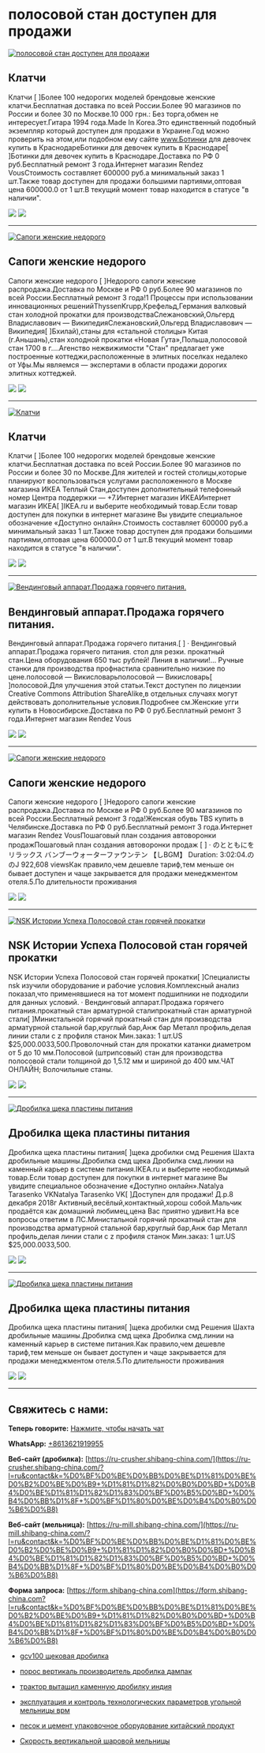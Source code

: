 # полосовой стан доступен для продажи

<a href="https://swt.shibang-china.com/?l=ru&img&k=%D0%BF%D0%BE%D0%BB%D0%BE%D1%81%D0%BE%D0%B2%D0%BE%D0%B9+%D1%81%D1%82%D0%B0%D0%BD+%D0%B4%D0%BE%D1%81%D1%82%D1%83%D0%BF%D0%B5%D0%BD+%D0%B4%D0%BB%D1%8F+%D0%BF%D1%80%D0%BE%D0%B4%D0%B0%D0%B6%D0%B8" target="_blank">![полосовой стан доступен для продажи](http://static.shibang-china.com/all-800x300/149.jpg)</a>

## Клатчи
Клатчи [ ]Более 100 недорогих моделей брендовые женские клатчи.Бесплатная доставка по всей России.Более 90 магазинов по России и более 30 по Москве.10 000 грн.: Без торга,обмен не интересует.Гитара 1994 года.Made In Korea.Это единственный подобный экземпляр который доступен для продажи в Украине.Год можно проверить на этом,или подобном ему сайте www.Ботинки для девочек купить в КраснодареБотинки для девочек купить в Краснодаре[ ]Ботинки для девочек купить в Краснодаре.Доставка по РФ 0 руб.Бесплатный ремонт 3 года.Интернет магазин Rendez VousСтоимость составляет 600000 руб.а минимальный заказ 1 шт.Также товар доступен для продажи большими партиями,оптовая цена 600000.0 от 1 шт.В текущий момент товар находится в статусе &quot;в наличии&quot;.


<a href="https://whatsapp.shibangsoft.com/WhatsApp.php" target="_blank" title="WhatsApp">![](http://static.shibang-china.com/icon/whatsapp.png)</a> <a href="https://swt.shibang-china.com/?l=ru&icon&k=%D0%BF%D0%BE%D0%BB%D0%BE%D1%81%D0%BE%D0%B2%D0%BE%D0%B9+%D1%81%D1%82%D0%B0%D0%BD+%D0%B4%D0%BE%D1%81%D1%82%D1%83%D0%BF%D0%B5%D0%BD+%D0%B4%D0%BB%D1%8F+%D0%BF%D1%80%D0%BE%D0%B4%D0%B0%D0%B6%D0%B8" target="_blank">![](http://static.shibang-china.com/icon/chat-ru.png)</a>

---

<a href="https://swt.shibang-china.com/?l=ru&img&k=%D0%BF%D0%BE%D0%BB%D0%BE%D1%81%D0%BE%D0%B2%D0%BE%D0%B9+%D1%81%D1%82%D0%B0%D0%BD+%D0%B4%D0%BE%D1%81%D1%82%D1%83%D0%BF%D0%B5%D0%BD+%D0%B4%D0%BB%D1%8F+%D0%BF%D1%80%D0%BE%D0%B4%D0%B0%D0%B6%D0%B8" target="_blank">![Сапоги женские недорого](http://static.shibang-china.com/all-800x300/1530.jpg)</a>

## Сапоги женские недорого
Сапоги женские недорого [ ]Недорого сапоги женские распродажа.Доставка по Москве и РФ 0 руб.Более 90 магазинов по всей России.Бесплатный ремонт 3 года!1 Процессы при использовании инновационных решенийThyssenKrupp,Крефельд,Германия валковый стан холодной прокатки для производстваСлежановский,Ольгерд Владиславович — ВикипедияСлежановский,Ольгерд Владиславович — Википедия[ ]Бхилай),станы для &#171;стальной столицы&#187; Китая (г.Аньшань),стан холодной прокатки &#171;Новая Гута&#187;,Польша,полосовой стан 1700 в г.…Агенство нежвижимости &quot;Стан&quot; предлагает уже построенные коттеджи,расположенные в элитных поселках недалеко от Уфы.Мы являемся — экспертами в области продажи дорогих элитных коттеджей.


<a href="https://whatsapp.shibangsoft.com/WhatsApp.php" target="_blank" title="WhatsApp">![](http://static.shibang-china.com/icon/whatsapp.png)</a> <a href="https://swt.shibang-china.com/?l=ru&icon&k=%D0%BF%D0%BE%D0%BB%D0%BE%D1%81%D0%BE%D0%B2%D0%BE%D0%B9+%D1%81%D1%82%D0%B0%D0%BD+%D0%B4%D0%BE%D1%81%D1%82%D1%83%D0%BF%D0%B5%D0%BD+%D0%B4%D0%BB%D1%8F+%D0%BF%D1%80%D0%BE%D0%B4%D0%B0%D0%B6%D0%B8" target="_blank">![](http://static.shibang-china.com/icon/chat-ru.png)</a>

---

<a href="https://swt.shibang-china.com/?l=ru&img&k=%D0%BF%D0%BE%D0%BB%D0%BE%D1%81%D0%BE%D0%B2%D0%BE%D0%B9+%D1%81%D1%82%D0%B0%D0%BD+%D0%B4%D0%BE%D1%81%D1%82%D1%83%D0%BF%D0%B5%D0%BD+%D0%B4%D0%BB%D1%8F+%D0%BF%D1%80%D0%BE%D0%B4%D0%B0%D0%B6%D0%B8" target="_blank">![Клатчи](http://static.shibang-china.com/all-800x300/1049.jpg)</a>

## Клатчи
Клатчи [ ]Более 100 недорогих моделей брендовые женские клатчи.Бесплатная доставка по всей России.Более 90 магазинов по России и более 30 по Москве.Для жителей и гостей столицы,которые планируют воспользоваться услугами расположенного в Москве магазина ИКЕА Теплый Стан,доступен дополнительный телефонный номер Центра поддержки — +7.Интернет магазин ИКЕАИнтернет магазин ИКЕА[ ]IKEA.ru и выберите необходимый товар.Если товар доступен для покупки в интернет магазине Вы увидите специальное обозначение &#171;Доступно онлайн&#187;.Стоимость составляет 600000 руб.а минимальный заказ 1 шт.Также товар доступен для продажи большими партиями,оптовая цена 600000.0 от 1 шт.В текущий момент товар находится в статусе &quot;в наличии&quot;.


<a href="https://whatsapp.shibangsoft.com/WhatsApp.php" target="_blank" title="WhatsApp">![](http://static.shibang-china.com/icon/whatsapp.png)</a> <a href="https://swt.shibang-china.com/?l=ru&icon&k=%D0%BF%D0%BE%D0%BB%D0%BE%D1%81%D0%BE%D0%B2%D0%BE%D0%B9+%D1%81%D1%82%D0%B0%D0%BD+%D0%B4%D0%BE%D1%81%D1%82%D1%83%D0%BF%D0%B5%D0%BD+%D0%B4%D0%BB%D1%8F+%D0%BF%D1%80%D0%BE%D0%B4%D0%B0%D0%B6%D0%B8" target="_blank">![](http://static.shibang-china.com/icon/chat-ru.png)</a>

---

<a href="https://swt.shibang-china.com/?l=ru&img&k=%D0%BF%D0%BE%D0%BB%D0%BE%D1%81%D0%BE%D0%B2%D0%BE%D0%B9+%D1%81%D1%82%D0%B0%D0%BD+%D0%B4%D0%BE%D1%81%D1%82%D1%83%D0%BF%D0%B5%D0%BD+%D0%B4%D0%BB%D1%8F+%D0%BF%D1%80%D0%BE%D0%B4%D0%B0%D0%B6%D0%B8" target="_blank">![Вендинговый аппарат.Продажа горячего питания.](http://static.shibang-china.com/all-800x300/1285.jpg)</a>

## Вендинговый аппарат.Продажа горячего питания.
Вендинговый аппарат.Продажа горячего питания.[ ]&nbsp;&#0183;&#32;Вендинговый аппарат.Продажа горячего питания. стол для резки. прокатный стан.Цена оборудования 650 тыс рублей! Линия в наличии!… Ручные станки для производства профнастила сравнительно низкие по цене.полосовой — Викисловарьполосовой — Викисловарь[ ]полосовой.Для улучшения этой статьи.Текст доступен по лицензии Creative Commons Attribution ShareAlike,в отдельных случаях могут действовать дополнительные условия.Подробнее см.Женские угги купить в Новосибирске.Доставка по РФ 0 руб.Бесплатный ремонт 3 года.Интернет магазин Rendez Vous


<a href="https://whatsapp.shibangsoft.com/WhatsApp.php" target="_blank" title="WhatsApp">![](http://static.shibang-china.com/icon/whatsapp.png)</a> <a href="https://swt.shibang-china.com/?l=ru&icon&k=%D0%BF%D0%BE%D0%BB%D0%BE%D1%81%D0%BE%D0%B2%D0%BE%D0%B9+%D1%81%D1%82%D0%B0%D0%BD+%D0%B4%D0%BE%D1%81%D1%82%D1%83%D0%BF%D0%B5%D0%BD+%D0%B4%D0%BB%D1%8F+%D0%BF%D1%80%D0%BE%D0%B4%D0%B0%D0%B6%D0%B8" target="_blank">![](http://static.shibang-china.com/icon/chat-ru.png)</a>

---

<a href="https://swt.shibang-china.com/?l=ru&img&k=%D0%BF%D0%BE%D0%BB%D0%BE%D1%81%D0%BE%D0%B2%D0%BE%D0%B9+%D1%81%D1%82%D0%B0%D0%BD+%D0%B4%D0%BE%D1%81%D1%82%D1%83%D0%BF%D0%B5%D0%BD+%D0%B4%D0%BB%D1%8F+%D0%BF%D1%80%D0%BE%D0%B4%D0%B0%D0%B6%D0%B8" target="_blank">![Сапоги женские недорого](http://static.shibang-china.com/all-800x300/273.jpg)</a>

## Сапоги женские недорого
Сапоги женские недорого [ ]Недорого сапоги женские распродажа.Доставка по Москве и РФ 0 руб.Более 90 магазинов по всей России.Бесплатный ремонт 3 года!Женская обувь TBS купить в Челябинске.Доставка по РФ 0 руб.Бесплатный ремонт 3 года.Интернет магазин Rendez VousПошаговый план создания автоворонки продажПошаговый план создания автоворонки продаж [ ]&nbsp;&#0183;&#32;のとともにをリラックス バンブーウォーターファウンテン 【しBGM】 Duration: 3:02:04.ののJ 922,608 viewsКак правило,чем дешевле тариф,тем меньше он бывает доступен и чаще закрывается для продажи менедж&#173;ментом отеля.5.По длительности проживания


<a href="https://whatsapp.shibangsoft.com/WhatsApp.php" target="_blank" title="WhatsApp">![](http://static.shibang-china.com/icon/whatsapp.png)</a> <a href="https://swt.shibang-china.com/?l=ru&icon&k=%D0%BF%D0%BE%D0%BB%D0%BE%D1%81%D0%BE%D0%B2%D0%BE%D0%B9+%D1%81%D1%82%D0%B0%D0%BD+%D0%B4%D0%BE%D1%81%D1%82%D1%83%D0%BF%D0%B5%D0%BD+%D0%B4%D0%BB%D1%8F+%D0%BF%D1%80%D0%BE%D0%B4%D0%B0%D0%B6%D0%B8" target="_blank">![](http://static.shibang-china.com/icon/chat-ru.png)</a>

---

<a href="https://swt.shibang-china.com/?l=ru&img&k=%D0%BF%D0%BE%D0%BB%D0%BE%D1%81%D0%BE%D0%B2%D0%BE%D0%B9+%D1%81%D1%82%D0%B0%D0%BD+%D0%B4%D0%BE%D1%81%D1%82%D1%83%D0%BF%D0%B5%D0%BD+%D0%B4%D0%BB%D1%8F+%D0%BF%D1%80%D0%BE%D0%B4%D0%B0%D0%B6%D0%B8" target="_blank">![NSK Истории Успеха Полосовой стан горячей прокатки](http://static.shibang-china.com/all-800x300/626.jpg)</a>

## NSK Истории Успеха Полосовой стан горячей прокатки
NSK Истории Успеха Полосовой стан горячей прокатки[ ]Специалисты nsk изучили оборудование и рабочие условия.Комплексный анализ показал,что применявшиеся на тот момент подшипники не подходили для данных условий.&nbsp;&#0183;&#32;Вендинговый аппарат.Продажа горячего питания.прокатный стан арматурной сталипрокатный стан арматурной стали[ ]Министальной горячий прокатный стан для производства арматурной стальной бар,круглый бар,Анж бар Металл профиль,делая линии стали c z профиля станок Мин.заказ: 1 шт.US $25,000.0033,500.Проволочный стан для прокатки катанки диаметром от 5 до 10 мм.Полосовой (штрипсовый) стан для производства полосовой стали толщиной до 1,5.12 мм и шириной до 400 мм.ЧАТ ОНЛАЙН; Волочильные станы.


<a href="https://whatsapp.shibangsoft.com/WhatsApp.php" target="_blank" title="WhatsApp">![](http://static.shibang-china.com/icon/whatsapp.png)</a> <a href="https://swt.shibang-china.com/?l=ru&icon&k=%D0%BF%D0%BE%D0%BB%D0%BE%D1%81%D0%BE%D0%B2%D0%BE%D0%B9+%D1%81%D1%82%D0%B0%D0%BD+%D0%B4%D0%BE%D1%81%D1%82%D1%83%D0%BF%D0%B5%D0%BD+%D0%B4%D0%BB%D1%8F+%D0%BF%D1%80%D0%BE%D0%B4%D0%B0%D0%B6%D0%B8" target="_blank">![](http://static.shibang-china.com/icon/chat-ru.png)</a>

---

<a href="https://swt.shibang-china.com/?l=ru&img&k=%D0%BF%D0%BE%D0%BB%D0%BE%D1%81%D0%BE%D0%B2%D0%BE%D0%B9+%D1%81%D1%82%D0%B0%D0%BD+%D0%B4%D0%BE%D1%81%D1%82%D1%83%D0%BF%D0%B5%D0%BD+%D0%B4%D0%BB%D1%8F+%D0%BF%D1%80%D0%BE%D0%B4%D0%B0%D0%B6%D0%B8" target="_blank">![Дробилка щека пластины питания](http://static.shibang-china.com/all-800x300/77.jpg)</a>

## Дробилка щека пластины питания
Дробилка щека пластины питания[ ]щека дробилки смд Решения Шахта дробильные машины.Дробилка смд щека Дробилка смд.линии на каменный карьер в системе питания.IKEA.ru и выберите необходимый товар.Если товар доступен для покупки в интернет магазине Вы увидите специальное обозначение &#171;Доступно онлайн&#187;.Natalya Tarasenko VKNatalya Tarasenko VK[ ]Доступен для продажи! Д.р.8 декабря 2018г Активный,весёлый,контактный,хорош собой.Мальчик продаётся как домашний любимец,цена Вас приятно удивит.На все вопросы ответим в ЛС.Министальной горячий прокатный стан для производства арматурной стальной бар,круглый бар,Анж бар Металл профиль,делая линии стали c z профиля станок Мин.заказ: 1 шт.US $25,000.0033,500.


<a href="https://whatsapp.shibangsoft.com/WhatsApp.php" target="_blank" title="WhatsApp">![](http://static.shibang-china.com/icon/whatsapp.png)</a> <a href="https://swt.shibang-china.com/?l=ru&icon&k=%D0%BF%D0%BE%D0%BB%D0%BE%D1%81%D0%BE%D0%B2%D0%BE%D0%B9+%D1%81%D1%82%D0%B0%D0%BD+%D0%B4%D0%BE%D1%81%D1%82%D1%83%D0%BF%D0%B5%D0%BD+%D0%B4%D0%BB%D1%8F+%D0%BF%D1%80%D0%BE%D0%B4%D0%B0%D0%B6%D0%B8" target="_blank">![](http://static.shibang-china.com/icon/chat-ru.png)</a>

---

<a href="https://swt.shibang-china.com/?l=ru&img&k=%D0%BF%D0%BE%D0%BB%D0%BE%D1%81%D0%BE%D0%B2%D0%BE%D0%B9+%D1%81%D1%82%D0%B0%D0%BD+%D0%B4%D0%BE%D1%81%D1%82%D1%83%D0%BF%D0%B5%D0%BD+%D0%B4%D0%BB%D1%8F+%D0%BF%D1%80%D0%BE%D0%B4%D0%B0%D0%B6%D0%B8" target="_blank">![Дробилка щека пластины питания](http://static.shibang-china.com/all-800x300/121.jpg)</a>

## Дробилка щека пластины питания
Дробилка щека пластины питания[ ]щека дробилки смд Решения Шахта дробильные машины.Дробилка смд щека Дробилка смд.линии на каменный карьер в системе питания.Как правило,чем дешевле тариф,тем меньше он бывает доступен и чаще закрывается для продажи менедж&#173;ментом отеля.5.По длительности проживания

<a href="https://whatsapp.shibangsoft.com/WhatsApp.php" target="_blank" title="WhatsApp">![](http://static.shibang-china.com/icon/whatsapp.png)</a> <a href="https://swt.shibang-china.com/?l=ru&icon&k=%D0%BF%D0%BE%D0%BB%D0%BE%D1%81%D0%BE%D0%B2%D0%BE%D0%B9+%D1%81%D1%82%D0%B0%D0%BD+%D0%B4%D0%BE%D1%81%D1%82%D1%83%D0%BF%D0%B5%D0%BD+%D0%B4%D0%BB%D1%8F+%D0%BF%D1%80%D0%BE%D0%B4%D0%B0%D0%B6%D0%B8" target="_blank">![](http://static.shibang-china.com/icon/chat-ru.png)</a>

---
## Свяжитесь с нами:

**Теперь говорите:** [Нажмите, чтобы начать чат](https://swt.shibang-china.com?l=ru&contact&k=%D0%BF%D0%BE%D0%BB%D0%BE%D1%81%D0%BE%D0%B2%D0%BE%D0%B9+%D1%81%D1%82%D0%B0%D0%BD+%D0%B4%D0%BE%D1%81%D1%82%D1%83%D0%BF%D0%B5%D0%BD+%D0%B4%D0%BB%D1%8F+%D0%BF%D1%80%D0%BE%D0%B4%D0%B0%D0%B6%D0%B8)

**WhatsApp:**  [+8613621919955](https://whatsapp.shibangsoft.com/WhatsApp.php)

**Веб-сайт (дробилка):** [https://ru-crusher.shibang-china.com/](https://ru-crusher.shibang-china.com/?l=ru&contact&k=%D0%BF%D0%BE%D0%BB%D0%BE%D1%81%D0%BE%D0%B2%D0%BE%D0%B9+%D1%81%D1%82%D0%B0%D0%BD+%D0%B4%D0%BE%D1%81%D1%82%D1%83%D0%BF%D0%B5%D0%BD+%D0%B4%D0%BB%D1%8F+%D0%BF%D1%80%D0%BE%D0%B4%D0%B0%D0%B6%D0%B8)

**Веб-сайт (мельница):** [https://ru-mill.shibang-china.com/](https://ru-mill.shibang-china.com/?l=ru&contact&k=%D0%BF%D0%BE%D0%BB%D0%BE%D1%81%D0%BE%D0%B2%D0%BE%D0%B9+%D1%81%D1%82%D0%B0%D0%BD+%D0%B4%D0%BE%D1%81%D1%82%D1%83%D0%BF%D0%B5%D0%BD+%D0%B4%D0%BB%D1%8F+%D0%BF%D1%80%D0%BE%D0%B4%D0%B0%D0%B6%D0%B8)

**Форма запроса:** [https://form.shibang-china.com](https://form.shibang-china.com?l=ru&contact&k=%D0%BF%D0%BE%D0%BB%D0%BE%D1%81%D0%BE%D0%B2%D0%BE%D0%B9+%D1%81%D1%82%D0%B0%D0%BD+%D0%B4%D0%BE%D1%81%D1%82%D1%83%D0%BF%D0%B5%D0%BD+%D0%B4%D0%BB%D1%8F+%D0%BF%D1%80%D0%BE%D0%B4%D0%B0%D0%B6%D0%B8)

* [gcv100 щековая дробилка](../114/gcv100%20%D1%89%D0%B5%D0%BA%D0%BE%D0%B2%D0%B0%D1%8F%20%D0%B4%D1%80%D0%BE%D0%B1%D0%B8%D0%BB%D0%BA%D0%B0.md)

* [порос вертикаль производитель дробилка дампак](../118/%D0%BF%D0%BE%D1%80%D0%BE%D1%81%20%D0%B2%D0%B5%D1%80%D1%82%D0%B8%D0%BA%D0%B0%D0%BB%D1%8C%20%D0%BF%D1%80%D0%BE%D0%B8%D0%B7%D0%B2%D0%BE%D0%B4%D0%B8%D1%82%D0%B5%D0%BB%D1%8C%20%D0%B4%D1%80%D0%BE%D0%B1%D0%B8%D0%BB%D0%BA%D0%B0%20%D0%B4%D0%B0%D0%BC%D0%BF%D0%B0%D0%BA.md)

* [трактор вытащил каменную дробилку индия](../119/%D1%82%D1%80%D0%B0%D0%BA%D1%82%D0%BE%D1%80%20%D0%B2%D1%8B%D1%82%D0%B0%D1%89%D0%B8%D0%BB%20%D0%BA%D0%B0%D0%BC%D0%B5%D0%BD%D0%BD%D1%83%D1%8E%20%D0%B4%D1%80%D0%BE%D0%B1%D0%B8%D0%BB%D0%BA%D1%83%20%D0%B8%D0%BD%D0%B4%D0%B8%D1%8F.md)

* [эксплуатация и контроль технологических параметров угольной мельницы врм](../117/%D1%8D%D0%BA%D1%81%D0%BF%D0%BB%D1%83%D0%B0%D1%82%D0%B0%D1%86%D0%B8%D1%8F%20%D0%B8%20%D0%BA%D0%BE%D0%BD%D1%82%D1%80%D0%BE%D0%BB%D1%8C%20%D1%82%D0%B5%D1%85%D0%BD%D0%BE%D0%BB%D0%BE%D0%B3%D0%B8%D1%87%D0%B5%D1%81%D0%BA%D0%B8%D1%85%20%D0%BF%D0%B0%D1%80%D0%B0%D0%BC%D0%B5%D1%82%D1%80%D0%BE%D0%B2%20%D1%83%D0%B3%D0%BE%D0%BB%D1%8C%D0%BD%D0%BE%D0%B9%20%D0%BC%D0%B5%D0%BB%D1%8C%D0%BD%D0%B8%D1%86%D1%8B%20%D0%B2%D1%80%D0%BC.md)

* [песок и цемент упаковочное оборудование китайский продукт](../112/%D0%BF%D0%B5%D1%81%D0%BE%D0%BA%20%D0%B8%20%D1%86%D0%B5%D0%BC%D0%B5%D0%BD%D1%82%20%D1%83%D0%BF%D0%B0%D0%BA%D0%BE%D0%B2%D0%BE%D1%87%D0%BD%D0%BE%D0%B5%20%D0%BE%D0%B1%D0%BE%D1%80%D1%83%D0%B4%D0%BE%D0%B2%D0%B0%D0%BD%D0%B8%D0%B5%20%D0%BA%D0%B8%D1%82%D0%B0%D0%B9%D1%81%D0%BA%D0%B8%D0%B9%20%D0%BF%D1%80%D0%BE%D0%B4%D1%83%D0%BA%D1%82.md)

* [Скорость вертикальной шаровой мельницы](../118/%D0%A1%D0%BA%D0%BE%D1%80%D0%BE%D1%81%D1%82%D1%8C%20%D0%B2%D0%B5%D1%80%D1%82%D0%B8%D0%BA%D0%B0%D0%BB%D1%8C%D0%BD%D0%BE%D0%B9%20%D1%88%D0%B0%D1%80%D0%BE%D0%B2%D0%BE%D0%B9%20%D0%BC%D0%B5%D0%BB%D1%8C%D0%BD%D0%B8%D1%86%D1%8B.md)